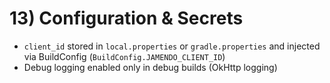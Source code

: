 # 13) Configuration & Secrets
- `client_id` stored in `local.properties` or `gradle.properties` and injected via BuildConfig (`BuildConfig.JAMENDO_CLIENT_ID`)
- Debug logging enabled only in debug builds (OkHttp logging)
